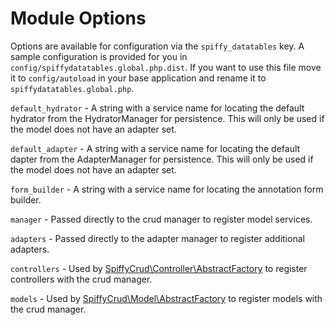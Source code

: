 # Module Options

Options are available for configuration via the `spiffy_datatables` key. A sample configuration is provided for you 
in `config/spiffydatatables.global.php.dist`. If you want to use this file move it to `config/autoload` in your base 
application and rename it to `spiffydatatables.global.php`.

`default_hydrator` - A string with a service name for locating the default hydrator from the HydratorManager for 
                     persistence. This will only be used if the model does not have an adapter set.
                     
`default_adapter` - A string with a service name for locating the default dapter from the AdapterManager for persistence. 
                    This will only be used if the model does not have an adapter set.
                     
`form_builder` - A string with a service name for locating the annotation form builder.

`manager` - Passed directly to the crud manager to register model services.

`adapters` - Passed directly to the adapter manager to register additional adapters.

`controllers` - Used by [SpiffyCrud\Controller\AbstractFactory](https://github.com/spiffyjr/spiffy-crud/blob/master/src/SpiffyCrud/Controller/AbstractFactory.php) to register controllers with the crud manager.

`models` - Used by [SpiffyCrud\Model\AbstractFactory](https://github.com/spiffyjr/spiffy-crud/blob/master/src/SpiffyCrud/Model/AbstractFactory.php) to register models with the crud manager.
